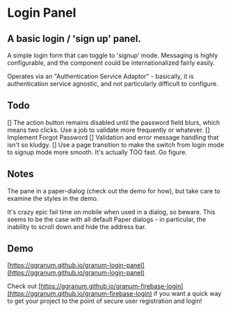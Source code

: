 Login Panel
============


## A basic login / 'sign up' panel.

A simple login form that can toggle to 'signup' mode. Messaging is highly configurable, and the component could be internationalized fairly easily.

Operates via an "Authentication Service Adaptor" - basically, it is authentication service agnostic, and not particularly difficult to configure.



## Todo
  [] The action button remains disabled until the password field blurs, which means two clicks. Use a job to validate more frequently or whatever.
  [] Implement Forgot Password
  [] Validation and error message handling that isn't so kludgy.
  [] Use a page transition to make the switch from login mode to signup mode more smooth. It's actually TOO fast. Go figure.


## Notes

The pane in a paper-dialog (check out the demo for how), but take care to examine the styles in the demo.

It's crazy epic fail time on mobile when used in a dialog, so beware. This seems to be the case with all default Paper dialogs - in particular, the inability to scroll down and hide the address bar.




## Demo
[https://ggranum.github.io/granum-login-panel](https://ggranum.github.io/granum-login-panel)

Check out [https://ggranum.github.io/granum-firebase-login](https://ggranum.github.io/granum-firebase-login) if you want a quick way to get your project
to the point of secure user registration and login!
